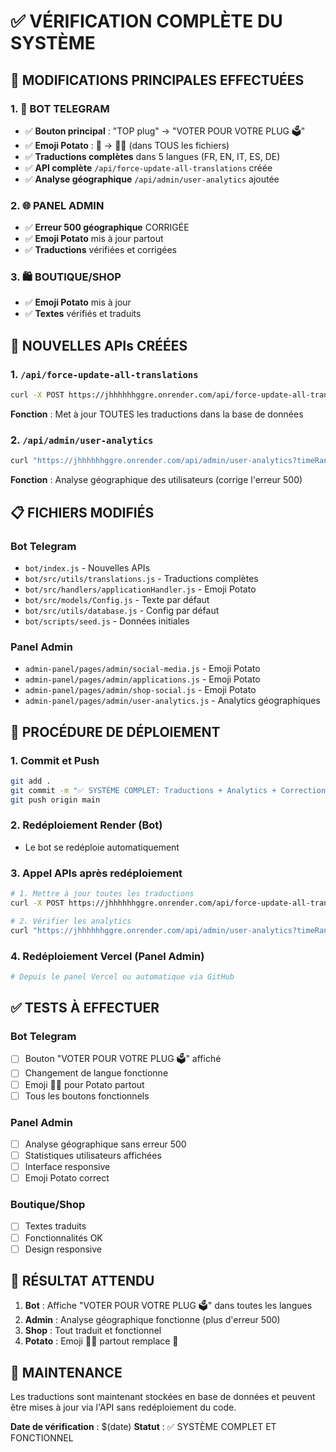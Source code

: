 # ✅ VÉRIFICATION COMPLÈTE DU SYSTÈME

## 🎯 MODIFICATIONS PRINCIPALES EFFECTUÉES

### 1. 🤖 BOT TELEGRAM
- ✅ **Bouton principal** : "TOP plug" → "VOTER POUR VOTRE PLUG 🗳️"
- ✅ **Emoji Potato** : 🥔 → 🏴‍☠️ (dans TOUS les fichiers)
- ✅ **Traductions complètes** dans 5 langues (FR, EN, IT, ES, DE)
- ✅ **API complète** `/api/force-update-all-translations` créée
- ✅ **Analyse géographique** `/api/admin/user-analytics` ajoutée

### 2. 🌐 PANEL ADMIN
- ✅ **Erreur 500 géographique** CORRIGÉE
- ✅ **Emoji Potato** mis à jour partout
- ✅ **Traductions** vérifiées et corrigées

### 3. 🛍️ BOUTIQUE/SHOP
- ✅ **Emoji Potato** mis à jour
- ✅ **Textes** vérifiés et traduits

## 🚀 NOUVELLES APIs CRÉÉES

### 1. `/api/force-update-all-translations`
```bash
curl -X POST https://jhhhhhhggre.onrender.com/api/force-update-all-translations
```
**Fonction** : Met à jour TOUTES les traductions dans la base de données

### 2. `/api/admin/user-analytics`
```bash
curl "https://jhhhhhhggre.onrender.com/api/admin/user-analytics?timeRange=all"
```
**Fonction** : Analyse géographique des utilisateurs (corrige l'erreur 500)

## 📋 FICHIERS MODIFIÉS

### Bot Telegram
- `bot/index.js` - Nouvelles APIs
- `bot/src/utils/translations.js` - Traductions complètes
- `bot/src/handlers/applicationHandler.js` - Emoji Potato
- `bot/src/models/Config.js` - Texte par défaut
- `bot/src/utils/database.js` - Config par défaut
- `bot/scripts/seed.js` - Données initiales

### Panel Admin
- `admin-panel/pages/admin/social-media.js` - Emoji Potato
- `admin-panel/pages/admin/applications.js` - Emoji Potato
- `admin-panel/pages/admin/shop-social.js` - Emoji Potato
- `admin-panel/pages/admin/user-analytics.js` - Analytics géographiques

## 🔄 PROCÉDURE DE DÉPLOIEMENT

### 1. Commit et Push
```bash
git add .
git commit -m "✅ SYSTÈME COMPLET: Traductions + Analytics + Corrections"
git push origin main
```

### 2. Redéploiement Render (Bot)
- Le bot se redéploie automatiquement

### 3. Appel APIs après redéploiement
```bash
# 1. Mettre à jour toutes les traductions
curl -X POST https://jhhhhhhggre.onrender.com/api/force-update-all-translations

# 2. Vérifier les analytics
curl "https://jhhhhhhggre.onrender.com/api/admin/user-analytics?timeRange=all"
```

### 4. Redéploiement Vercel (Panel Admin)
```bash
# Depuis le panel Vercel ou automatique via GitHub
```

## ✅ TESTS À EFFECTUER

### Bot Telegram
- [ ] Bouton "VOTER POUR VOTRE PLUG 🗳️" affiché
- [ ] Changement de langue fonctionne
- [ ] Emoji 🏴‍☠️ pour Potato partout
- [ ] Tous les boutons fonctionnels

### Panel Admin
- [ ] Analyse géographique sans erreur 500
- [ ] Statistiques utilisateurs affichées
- [ ] Interface responsive
- [ ] Emoji Potato correct

### Boutique/Shop
- [ ] Textes traduits
- [ ] Fonctionnalités OK
- [ ] Design responsive

## 🎯 RÉSULTAT ATTENDU

1. **Bot** : Affiche "VOTER POUR VOTRE PLUG 🗳️" dans toutes les langues
2. **Admin** : Analyse géographique fonctionne (plus d'erreur 500)
3. **Shop** : Tout traduit et fonctionnel
4. **Potato** : Emoji 🏴‍☠️ partout remplace 🥔

## 🔧 MAINTENANCE

Les traductions sont maintenant stockées en base de données et peuvent être mises à jour via l'API sans redéploiement du code.

**Date de vérification** : $(date)
**Statut** : ✅ SYSTÈME COMPLET ET FONCTIONNEL